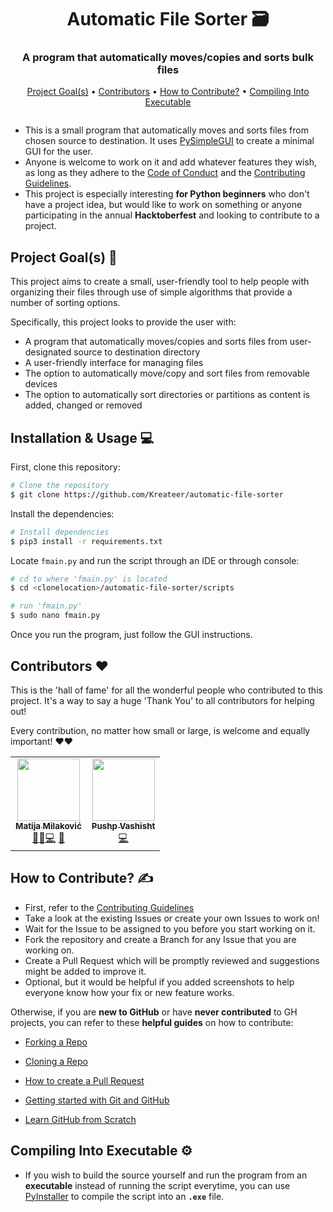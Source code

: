 <h1 align=center> Automatic File Sorter 🗃️ </h1>

<h3 align=center> A program that automatically moves/copies and sorts bulk files </h3>

<p align="center">
   <a href=https://github.com/Kreateer/automatic-file-sorter#project-goals->Project Goal(s)</a> • <a href=https://github.com/Kreateer/automatic-file-sorter#contributors>Contributors</a> • <a href=https://github.com/Kreateer/automatic-file-sorter#how-to-contribute-%EF%B8%8F>How to Contribute?</a> • <a href=https://github.com/Kreateer/automatic-file-sorter#compiling-into-executable-%EF%B8%8F>Compiling Into Executable</a>
  </p>

<p align="center">
  <img src="">
  </p>

- This is a small program that automatically moves and sorts files from chosen source to destination. It uses [PySimpleGUI](https://github.com/PySimpleGUI/PySimpleGUI) to create a minimal GUI for the user.
- Anyone is welcome to work on it and add whatever features they wish, as long as they adhere to the [Code of Conduct](https://github.com/Kreateer/automatic-file-sorter/blob/master/CODE_OF_CONDUCT.md) and the [Contributing Guidelines](https://github.com/Kreateer/automatic-file-sorter/blob/master/CONTRIBUTING.md).
- This project is especially interesting **for Python beginners** who don't have a project idea, but would like to work on something or anyone participating in the annual **Hacktoberfest** and looking to contribute to a project.

## Project Goal(s) 🎯

This project aims to create a small, user-friendly tool to help people with organizing their files through use of simple algorithms that provide a number of sorting options.

Specifically, this project looks to provide the user with:

- A program that automatically moves/copies and sorts files from user-designated source to destination directory
- A user-friendly interface for managing files
- The option to automatically move/copy and sort files from removable devices
- The option to automatically sort directories or partitions as content is added, changed or removed

## Installation & Usage 💻

First, clone this repository:
```bash
# Clone the repository
$ git clone https://github.com/Kreateer/automatic-file-sorter
```
Install the dependencies:
```bash
# Install dependencies
$ pip3 install -r requirements.txt
```
Locate ``fmain.py`` and run the script through an IDE or through console:
```bash
# cd to where 'fmain.py' is located
$ cd <clonelocation>/automatic-file-sorter/scripts

# run 'fmain.py'
$ sudo nano fmain.py
```
Once you run the program, just follow the GUI instructions.

## Contributors ❤️

This is the 'hall of fame' for all the wonderful people who contributed to this project. It's a way to say a huge 'Thank You' to all contributors for helping out!

Every contribution, no matter how small or large, is welcome and equally important! ❤️❤️

<!-- ALL-CONTRIBUTORS-LIST:START - Do not remove or modify this section -->
<!-- prettier-ignore-start -->
<!-- markdownlint-disable -->
<table>
  <tr>
    <td align="center"><a href="https://github.com/Kreateer"><img src="https://avatars2.githubusercontent.com/u/19147258?v=4" width="100px;" alt=""/><br /><sub><b>Matija Milaković</b></sub></a><br /><a href="#projectManagement-Kreateer" title="Project Management">📆</a><a href="#ideas-Kreateer" title="Ideas, Planning, & Feedback">🤔</a><a href="https://github.com/Kreateer/automatic-file-sorter/commits?author=Kreateer" title="Code">💻</a> <a href="https://github.com/Kreateer/automatic-file-sorter/commits?author=Kreateer" title="Documentation">📖</a></td>
     <td align="center"><a href="https://github.com/pushp1997"><img src="https://avatars2.githubusercontent.com/u/19623154?s=400&u=7a94be1ab36f881e6b2c2322ccc9e5f63082a28f&v=4" width="100px;" alt=""/><br /><sub><b>Pushp Vashisht</b></sub></a><br /><a href="https://github.com/Kreateer/automatic-file-sorter/commits?author=pushp1997" title="Code">💻</a>
  </tr>
</table>

<!-- markdownlint-enable -->
<!-- prettier-ignore-end -->
<!-- ALL-CONTRIBUTORS-LIST:END -->


## How to Contribute? ✍️

- First, refer to the [Contributing Guidelines](https://github.com/Kreateer/automatic-file-sorter/blob/master/CONTRIBUTING.md)
- Take a look at the existing Issues or create your own Issues to work on!
- Wait for the Issue to be assigned to you before you start working on it.
- Fork the repository and create a Branch for any Issue that you are working on.
- Create a Pull Request which will be promptly reviewed and suggestions might be added to improve it.
- Optional, but it would be helpful if you added screenshots to help everyone know how your fix or new feature works.

Otherwise, if you are **new to GitHub** or have **never contributed** to GH projects, you can refer to these **helpful guides** on how to contribute:

- [Forking a Repo](https://help.github.com/en/github/getting-started-with-github/fork-a-repo)

- [Cloning a Repo](https://help.github.com/en/desktop/contributing-to-projects/creating-an-issue-or-pull-request)

- [How to create a Pull Request](https://opensource.com/article/19/7/create-pull-request-github)

- [Getting started with Git and GitHub](https://towardsdatascience.com/getting-started-with-git-and-github-6fcd0f2d4ac6)

- [Learn GitHub from Scratch](https://lab.github.com/githubtraining/introduction-to-github)


## Compiling Into Executable ⚙️

- If you wish to build the source yourself and run the program from an **executable** instead of running the script everytime, you can use [PyInstaller](https://www.pyinstaller.org/) to compile the script into an **`.exe`** file.
